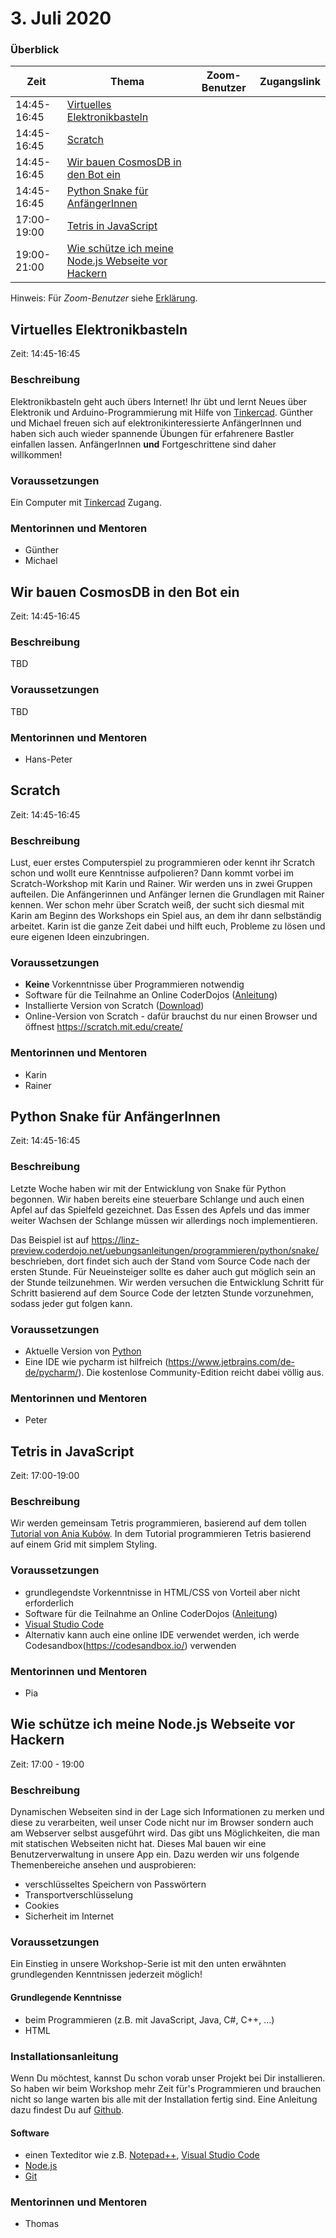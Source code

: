 # 3. Juli 2020

### Überblick

| Zeit        | Thema                                                                   | Zoom-Benutzer | Zugangslink                                                                |
| ----------- | ----------------------------------------------------------------------- | ------------- | -------------------------------------------------------------------------- |
| 14:45-16:45 | [Virtuelles Elektronikbasteln](#virtuelles-elektronikbasteln)           |               |                                                                            |
| 14:45-16:45 | [Scratch](#scratch)                                                     |               |                                                                            |
| 14:45-16:45 | [Wir bauen CosmosDB in den Bot ein](#wir-bauen-cosmosdb-in-den-bot-ein) |               |                                                                            |
| 14:45-16:45 | [Python Snake für AnfängerInnen](#python-snake-für-anfängerinnen)       |               |                                                                            |
| 17:00-19:00 | [Tetris in JavaScript](#tetris-in-javascript)                           |               |                                                                            |
| 19:00-21:00 | [Wie schütze ich meine Node.js Webseite vor Hackern](#wie-schütze-ich-meine-nodejs-webseite-vor-hackern)      |               |                                                                            |

Hinweis: Für _Zoom-Benutzer_ siehe [Erklärung](https://github.com/coderdojo-linz/coderdojo-online/blob/master/Zoom.md).


## Virtuelles Elektronikbasteln

Zeit: 14:45-16:45

### Beschreibung

Elektronikbasteln geht auch übers Internet! Ihr übt und lernt Neues über Elektronik und Arduino-Programmierung mit Hilfe von [Tinkercad](https://www.tinkercad.com). Günther und Michael freuen sich auf elektronikinteressierte AnfängerInnen und haben sich auch wieder spannende Übungen für erfahrenere Bastler einfallen lassen. AnfängerInnen **und** Fortgeschrittene sind daher willkommen!

### Voraussetzungen

Ein Computer mit [Tinkercad](https://www.tinkercad.com) Zugang.

### Mentorinnen und Mentoren

- Günther
- Michael


## Wir bauen CosmosDB in den Bot ein

Zeit: 14:45-16:45

### Beschreibung

TBD

### Voraussetzungen

TBD

### Mentorinnen und Mentoren

- Hans-Peter


## Scratch

Zeit: 14:45-16:45

### Beschreibung

Lust, euer erstes Computerspiel zu programmieren oder kennt ihr Scratch schon und wollt eure Kenntnisse aufpolieren? Dann kommt vorbei im Scratch-Workshop mit Karin und Rainer. Wir werden uns in zwei Gruppen aufteilen. Die Anfängerinnen und Anfänger lernen die Grundlagen mit Rainer kennen. Wer schon mehr über Scratch weiß, der sucht sich diesmal mit Karin am Beginn des Workshops ein Spiel aus, an dem ihr dann selbständig arbeitet. Karin ist die ganze Zeit dabei und hilft euch, Probleme zu lösen und eure eigenen Ideen einzubringen.

### Voraussetzungen

- **Keine** Vorkenntnisse über Programmieren notwendig
- Software für die Teilnahme an Online CoderDojos ([Anleitung](https://linz.coderdojo.net/online-coderdojo-tipps.html))
- Installierte Version von Scratch ([Download](https://scratch.mit.edu/download))
- Online-Version von Scratch - dafür brauchst du nur einen Browser und öffnest https://scratch.mit.edu/create/

### Mentorinnen und Mentoren

- Karin
- Rainer


## Python Snake für AnfängerInnen

Zeit: 14:45-16:45

### Beschreibung

Letzte Woche haben wir mit der Entwicklung von Snake für Python begonnen. Wir haben bereits eine steuerbare Schlange und auch einen Apfel auf das Spielfeld gezeichnet. Das Essen des Apfels und das immer weiter Wachsen der Schlange müssen wir allerdings noch implementieren. 

Das Beispiel ist auf https://linz-preview.coderdojo.net/uebungsanleitungen/programmieren/python/snake/ beschrieben, dort findet sich auch der Stand vom Source Code nach der ersten Stunde. Für Neueinsteiger sollte es daher auch gut möglich sein an der Stunde teilzunehmen. Wir werden versuchen die Entwicklung Schritt für Schritt basierend auf dem Source Code der letzten Stunde vorzunehmen, sodass jeder gut folgen kann.

### Voraussetzungen

- Aktuelle Version von [Python](https://www.python.org/downloads/)
- Eine IDE wie pycharm ist hilfreich (https://www.jetbrains.com/de-de/pycharm/). Die kostenlose Community-Edition reicht dabei völlig aus.

### Mentorinnen und Mentoren

- Peter


## Tetris in JavaScript

Zeit: 17:00-19:00

### Beschreibung

Wir werden gemeinsam Tetris programmieren, basierend auf dem tollen [Tutorial von Ania Kubów](https://www.youtube.com/watch?v=w1JJfK09ujQ&t=44s). In dem Tutorial programmieren Tetris basierend auf einem Grid mit simplem Styling. 

### Voraussetzungen

- grundlegendste Vorkenntnisse in HTML/CSS von Vorteil aber nicht erforderlich
- Software für die Teilnahme an Online CoderDojos ([Anleitung](https://linz.coderdojo.net/online-coderdojo-tipps.html))
- [Visual Studio Code](https://code.visualstudio.com/)
- Alternativ kann auch eine online IDE verwendet werden, ich werde Codesandbox(https://codesandbox.io/) verwenden

### Mentorinnen und Mentoren

- Pia


## Wie schütze ich meine Node.js Webseite vor Hackern

Zeit: 17:00 - 19:00

### Beschreibung

Dynamischen Webseiten sind in der Lage sich Informationen zu merken und diese zu verarbeiten, weil unser Code nicht nur im Browser sondern auch am Webserver selbst ausgeführt wird. Das gibt uns Möglichkeiten, die man mit statischen Webseiten nicht hat. Dieses Mal bauen wir eine Benutzerverwaltung in unsere App ein. Dazu werden wir uns folgende Themenbereiche ansehen und ausprobieren:

- verschlüsseltes Speichern von Passwörtern
- Transportverschlüsselung
- Cookies
- Sicherheit im Internet

### Voraussetzungen

Ein Einstieg in unsere Workshop-Serie ist mit den unten erwähnten grundlegenden Kenntnissen jederzeit möglich!

#### Grundlegende Kenntnisse

- beim Programmieren (z.B. mit JavaScript, Java, C#, C++, ...)
- HTML

### Installationsanleitung

Wenn Du möchtest, kannst Du schon vorab unser Projekt bei Dir installieren. So haben wir beim Workshop mehr Zeit für's Programmieren und brauchen nicht so lange warten bis alle mit der Installation fertig sind. Eine Anleitung dazu findest Du auf [Github](https://github.com/coderdojo-neusiedl/dynamic-webpage/tree/workshop-20200703).

#### Software

- einen Texteditor wie z.B. [Notepad++](https://notepad-plus-plus.org), [Visual Studio Code](https://code.visualstudio.com)
- [Node.js](https://nodejs.org/en/download/)
- [Git](https://git-scm.com/download/win)

### Mentorinnen und Mentoren

- Thomas

